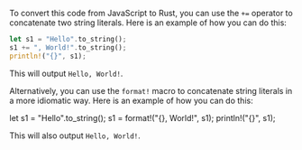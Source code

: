 To convert this code from JavaScript to Rust, you can use the `+=` operator to concatenate two string literals. Here is an example of how you can do this:
```rust
let s1 = "Hello".to_string();
s1 += ", World!".to_string();
println!("{}", s1);
```
This will output `Hello, World!`.

Alternatively, you can use the `format!` macro to concatenate string literals in a more idiomatic way. Here is an example of how you can do this:

let s1 = "Hello".to_string();
s1 = format!("{}, World!", s1);
println!("{}", s1);

This will also output `Hello, World!`.
